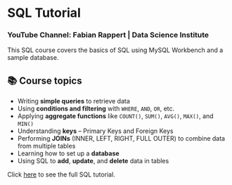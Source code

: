 # SQL Tutorial
### YouTube Channel: Fabian Rappert | Data Science Institute
This SQL course covers the basics of SQL using MySQL Workbench and a sample database.

## 📚 Course topics
-  Writing **simple queries** to retrieve data
-  Using **conditions and filtering** with `WHERE`, `AND`, `OR`, etc.
-  Applying **aggregate functions** like `COUNT()`, `SUM()`, `AVG()`, `MAX()`, and `MIN()`
-  Understanding **keys** – Primary Keys and Foreign Keys
-  Performing **JOINs** (INNER, LEFT, RIGHT, FULL OUTER) to combine data from multiple tables
-  Learning how to set up a **database**
-  Using SQL to **add**, **update**, and **delete** data in tables

Click [here](https://www.youtube.com/watch?v=6XH5hAEqE4k) to see the full SQL tutorial.

